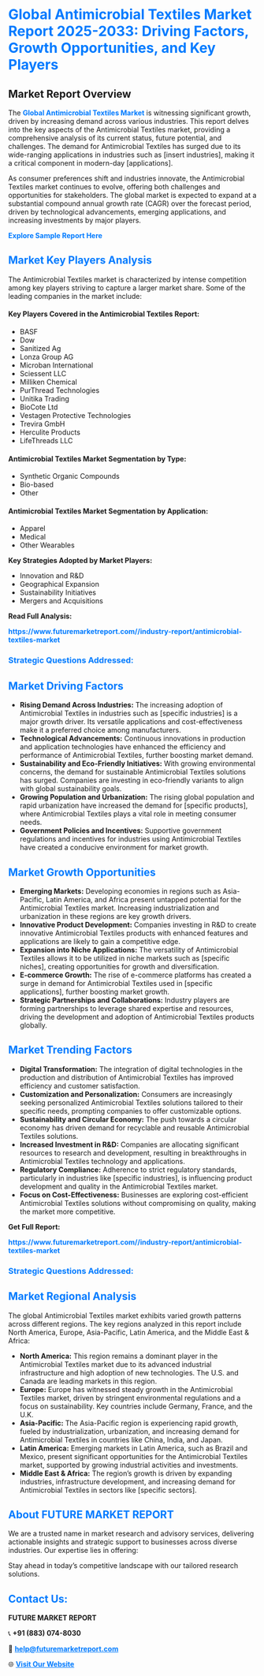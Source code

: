 <h1 style="color: #007BFF;">Global Antimicrobial Textiles Market Report 2025-2033: Driving Factors, Growth Opportunities, and Key Players</h1>

<section id="overview">
<h2>Market Report Overview</h2>
<p>The <a href="https://www.futuremarketreport.com//industry-report/antimicrobial-textiles-market" style="color: #007BFF; text-decoration: none;"><strong>Global Antimicrobial Textiles Market</strong></a> is witnessing significant growth, driven by increasing demand across various industries. This report delves into the key aspects of the Antimicrobial Textiles market, providing a comprehensive analysis of its current status, future potential, and challenges. The demand for Antimicrobial Textiles has surged due to its wide-ranging applications in industries such as [insert industries], making it a critical component in modern-day [applications].</p>
<p>As consumer preferences shift and industries innovate, the Antimicrobial Textiles market continues to evolve, offering both challenges and opportunities for stakeholders. The global market is expected to expand at a substantial compound annual growth rate (CAGR) over the forecast period, driven by technological advancements, emerging applications, and increasing investments by major players.</p>
</section>

<section id="overview">
<p><a href="https://www.futuremarketreport.com//request-sample/reportId=90850" style="color: #007BFF; text-decoration: none;"><strong>Explore Sample Report Here</strong></a></p>
</section>

<section id="key-players">
<h2 style="color: #007BFF;">Market Key Players Analysis</h2>
<p>The Antimicrobial Textiles market is characterized by intense competition among key players striving to capture a larger market share. Some of the leading companies in the market include:</p>
<h4>Key Players Covered in the Antimicrobial Textiles Report:</h4>
<ul><li>BASF</li><li>Dow</li><li>Sanitized Ag</li><li>Lonza Group AG</li><li>Microban International</li><li>Sciessent LLC</li><li>Milliken Chemical</li><li>PurThread Technologies</li><li>Unitika Trading</li><li>BioCote Ltd</li><li>Vestagen Protective Technologies</li><li>Trevira GmbH</li><li>Herculite Products</li><li>LifeThreads LLC</li></ul>
<h4>Antimicrobial Textiles Market Segmentation by Type:</h4>
<ul><li>Synthetic Organic Compounds</li><li>Bio-based</li><li>Other</li></ul>

<h4>Antimicrobial Textiles Market Segmentation by Application:</h4>
<ul><li>Apparel</li><li>Medical</li><li>Other Wearables</li></ul>
<p><strong>Key Strategies Adopted by Market Players:</strong></p>
<ul>
<li>Innovation and R&D</li>
<li>Geographical Expansion</li>
<li>Sustainability Initiatives</li>
<li>Mergers and Acquisitions</li>
</ul>
</section>

<section>
<p><strong>Read Full Analysis: </strong></p><a href="https://www.futuremarketreport.com//industry-report/antimicrobial-textiles-market" style="color: #007BFF; text-decoration: none;"><strong>https://www.futuremarketreport.com//industry-report/antimicrobial-textiles-market</strong></a>
<h3 style="color: #007BFF;">Strategic Questions Addressed:</h3>
</section>

<section id="driving-factors">
<h2 style="color: #007BFF;">Market Driving Factors</h2>
<ul>
<li><strong>Rising Demand Across Industries:</strong> The increasing adoption of Antimicrobial Textiles in industries such as [specific industries] is a major growth driver. Its versatile applications and cost-effectiveness make it a preferred choice among manufacturers.</li>
<li><strong>Technological Advancements:</strong> Continuous innovations in production and application technologies have enhanced the efficiency and performance of Antimicrobial Textiles, further boosting market demand.</li>
<li><strong>Sustainability and Eco-Friendly Initiatives:</strong> With growing environmental concerns, the demand for sustainable Antimicrobial Textiles solutions has surged. Companies are investing in eco-friendly variants to align with global sustainability goals.</li>
<li><strong>Growing Population and Urbanization:</strong> The rising global population and rapid urbanization have increased the demand for [specific products], where Antimicrobial Textiles plays a vital role in meeting consumer needs.</li>
<li><strong>Government Policies and Incentives:</strong> Supportive government regulations and incentives for industries using Antimicrobial Textiles have created a conducive environment for market growth.</li>
</ul>
</section>

<section id="growth-opportunities">
<h2 style="color: #007BFF;">Market Growth Opportunities</h2>
<ul>
<li><strong>Emerging Markets:</strong> Developing economies in regions such as Asia-Pacific, Latin America, and Africa present untapped potential for the Antimicrobial Textiles market. Increasing industrialization and urbanization in these regions are key growth drivers.</li>
<li><strong>Innovative Product Development:</strong> Companies investing in R&D to create innovative Antimicrobial Textiles products with enhanced features and applications are likely to gain a competitive edge.</li>
<li><strong>Expansion into Niche Applications:</strong> The versatility of Antimicrobial Textiles allows it to be utilized in niche markets such as [specific niches], creating opportunities for growth and diversification.</li>
<li><strong>E-commerce Growth:</strong> The rise of e-commerce platforms has created a surge in demand for Antimicrobial Textiles used in [specific applications], further boosting market growth.</li>
<li><strong>Strategic Partnerships and Collaborations:</strong> Industry players are forming partnerships to leverage shared expertise and resources, driving the development and adoption of Antimicrobial Textiles products globally.</li>
</ul>
</section>

<section id="trending-factors">
<h2 style="color: #007BFF;">Market Trending Factors</h2>
<ul>
<li><strong>Digital Transformation:</strong> The integration of digital technologies in the production and distribution of Antimicrobial Textiles has improved efficiency and customer satisfaction.</li>
<li><strong>Customization and Personalization:</strong> Consumers are increasingly seeking personalized Antimicrobial Textiles solutions tailored to their specific needs, prompting companies to offer customizable options.</li>
<li><strong>Sustainability and Circular Economy:</strong> The push towards a circular economy has driven demand for recyclable and reusable Antimicrobial Textiles solutions.</li>
<li><strong>Increased Investment in R&D:</strong> Companies are allocating significant resources to research and development, resulting in breakthroughs in Antimicrobial Textiles technology and applications.</li>
<li><strong>Regulatory Compliance:</strong> Adherence to strict regulatory standards, particularly in industries like [specific industries], is influencing product development and quality in the Antimicrobial Textiles market.</li>
<li><strong>Focus on Cost-Effectiveness:</strong> Businesses are exploring cost-efficient Antimicrobial Textiles solutions without compromising on quality, making the market more competitive.</li>
</ul>
</section>

<section>
<p><strong>Get Full Report: </strong></p><a href="https://www.futuremarketreport.com//industry-report/antimicrobial-textiles-market" style="color: #007BFF; text-decoration: none;"><strong>https://www.futuremarketreport.com//industry-report/antimicrobial-textiles-market</strong></a>
<h3 style="color: #007BFF;">Strategic Questions Addressed:</h3>
</section>


<section id="regional-analysis">
<h2 style="color: #007BFF;">Market Regional Analysis</h2>
<p>The global Antimicrobial Textiles market exhibits varied growth patterns across different regions. The key regions analyzed in this report include North America, Europe, Asia-Pacific, Latin America, and the Middle East & Africa:</p>
<ul>
<li><strong>North America:</strong> This region remains a dominant player in the Antimicrobial Textiles market due to its advanced industrial infrastructure and high adoption of new technologies. The U.S. and Canada are leading markets in this region.</li>
<li><strong>Europe:</strong> Europe has witnessed steady growth in the Antimicrobial Textiles market, driven by stringent environmental regulations and a focus on sustainability. Key countries include Germany, France, and the U.K.</li>
<li><strong>Asia-Pacific:</strong> The Asia-Pacific region is experiencing rapid growth, fueled by industrialization, urbanization, and increasing demand for Antimicrobial Textiles in countries like China, India, and Japan.</li>
<li><strong>Latin America:</strong> Emerging markets in Latin America, such as Brazil and Mexico, present significant opportunities for the Antimicrobial Textiles market, supported by growing industrial activities and investments.</li>
<li><strong>Middle East & Africa:</strong> The region’s growth is driven by expanding industries, infrastructure development, and increasing demand for Antimicrobial Textiles in sectors like [specific sectors].</li>
</ul>
</section>

<footer>
<h2 style="color: #007BFF;">About FUTURE MARKET REPORT</h2>
<p>We are a trusted name in market research and advisory services, delivering actionable insights and strategic support to businesses across diverse industries. Our expertise lies in offering:</p>

<p>Stay ahead in today’s competitive landscape with our tailored research solutions.</p>

<h2 style="color: #007BFF;">Contact Us:</h2>
<p><strong>FUTURE MARKET REPORT</strong></p>
<p>📞 <strong>+91 (883) 074-8030</strong></p>
<p>📧 <strong><a href="mailto:help@futuremarketreport.com" style="color: #007BFF;">help@futuremarketreport.com</a></strong></p>
<p>🌐 <strong><a href="https://www.futuremarketreport.com/" style="color: #007BFF;">Visit Our Website</a></strong></p>
</footer>